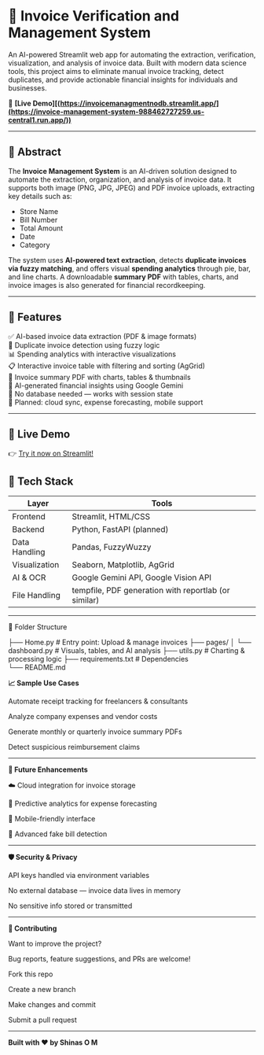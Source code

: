 # 🧾 Invoice Verification and Management System

An AI-powered Streamlit web app for automating the extraction, verification, visualization, and analysis of invoice data. Built with modern data science tools, this project aims to eliminate manual invoice tracking, detect duplicates, and provide actionable financial insights for individuals and businesses.

🔗 **[Live Demo][(https://invoicemanagmentnodb.streamlit.app/](https://invoice-management-system-988462727259.us-central1.run.app/))**

---

## 📌 Abstract

The **Invoice Management System** is an AI-driven solution designed to automate the extraction, organization, and analysis of invoice data. It supports both image (PNG, JPG, JPEG) and PDF invoice uploads, extracting key details such as:

- Store Name
- Bill Number
- Total Amount
- Date
- Category

The system uses **AI-powered text extraction**, detects **duplicate invoices via fuzzy matching**, and offers visual **spending analytics** through pie, bar, and line charts. A downloadable **summary PDF** with tables, charts, and invoice images is also generated for financial recordkeeping.

---

## 🚀 Features

✅ AI-based invoice data extraction (PDF & image formats)  
🧠 Duplicate invoice detection using fuzzy logic  
📊 Spending analytics with interactive visualizations  
📋 Interactive invoice table with filtering and sorting (AgGrid)  
📄 Invoice summary PDF with charts, tables & thumbnails  
🤖 AI-generated financial insights using Google Gemini  
🔐 No database needed — works with session state  
🔮 Planned: cloud sync, expense forecasting, mobile support

---

## 🎥 Live Demo

👉 [Try it now on Streamlit!](https://invoicemanagmentnodb.streamlit.app/)



## 🧰 Tech Stack

| Layer | Tools |
|-------|-------|
| Frontend | Streamlit, HTML/CSS |
| Backend | Python, FastAPI (planned) |
| Data Handling | Pandas, FuzzyWuzzy |
| Visualization | Seaborn, Matplotlib, AgGrid |
| AI & OCR | Google Gemini API, Google Vision API |
| File Handling | tempfile, PDF generation with reportlab (or similar) |

---

📁 Folder Structure

├── Home.py                 # Entry point: Upload & manage invoices
├── pages/
│   └── dashboard.py        # Visuals, tables, and AI analysis
├── utils.py                # Charting & processing logic
├── requirements.txt        # Dependencies   
└── README.md



**📈 Sample Use Cases**

Automate receipt tracking for freelancers & consultants

Analyze company expenses and vendor costs

Generate monthly or quarterly invoice summary PDFs

Detect suspicious reimbursement claims

---

**📌 Future Enhancements**

☁️ Cloud integration for invoice storage

🤖 Predictive analytics for expense forecasting

📱 Mobile-friendly interface

🧠 Advanced fake bill detection

---

**🛡️ Security & Privacy**

API keys handled via environment variables

No external database — invoice data lives in memory

No sensitive info stored or transmitted

---


**🤝 Contributing**

Want to improve the project?

Bug reports, feature suggestions, and PRs are welcome!

Fork this repo

Create a new branch

Make changes and commit

Submit a pull request

---

**Built with ❤️ by Shinas O M**
